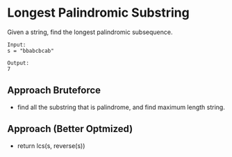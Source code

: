 # Longest Palindromic Substring

Given a string, find the longest palindromic subsequence.

```
Input:
s = "bbabcbcab"

Output:
7
```

## Approach Bruteforce

- find all the substring that is palindrome, and find maximum length string.

## Approach (Better Optmized)

- return lcs(s, reverse(s))

